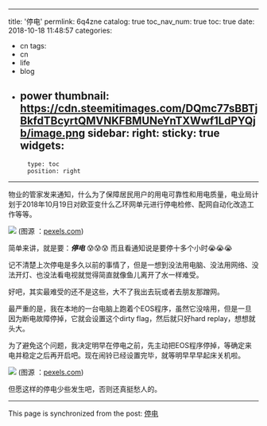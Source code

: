 
---
title: '停电'
permlink: 6q4zne
catalog: true
toc_nav_num: true
toc: true
date: 2018-10-18 11:48:57
categories:
- cn
tags:
- cn
- life
- blog
- power
thumbnail: https://cdn.steemitimages.com/DQmc77sBBTjBkfdTBcyrtQMVNKFBMUNeYnTXWwf1LdPYQjb/image.png
sidebar:
    right:
        sticky: true
widgets:
    -
        type: toc
        position: right
---


物业的管家发来通知，什么为了保障居民用户的用电可靠性和用电质量，电业局计划于2018年10月19日对欧亚变什么乙环网单元进行停电检修、配网自动化改造工作等等。

![](https://cdn.steemitimages.com/DQmc77sBBTjBkfdTBcyrtQMVNKFBMUNeYnTXWwf1LdPYQjb/image.png)
(图源 ：[pexels.com]( https://www.pexels.com/))

简单来讲，就是要：***停电*** 😰😰😰 而且看通知说是要停十多个小时😭😭😭

记不清楚上次停电是多久以前的事情了，但是一想到没法用电脑、没法用网络、没法开灯、也没法看电视就觉得简直就像鱼儿离开了水一样难受。

好吧，其实最难受的还不是这些，大不了我出去玩或者去朋友那蹭网。

最严重的是，我在本地的一台电脑上跑着个EOS程序，虽然它没啥用，但是一旦因为断电故障停掉，它就会设置这个dirty flag，然后就只好hard replay，想想就头大。

为了避免这个问题，我决定明早在停电之前，先主动把EOS程序停掉，等确定来电并稳定之后再开启吧。现在闹铃已经设置完毕，就等明早早早起床关机啦。

![](https://cdn.steemitimages.com/DQmaLFVJNsiAayaYS1MSeQPRrdfSwZHtB8pJ1tZXGivTBm7/image.png)
(图源 ：[pexels.com]( https://www.pexels.com/))

但愿这样的停电少些发生吧，否则还真挺愁人的。

- - -

This page is synchronized from the post: [停电](https://steemit.com/@oflyhigh/6q4zne)
